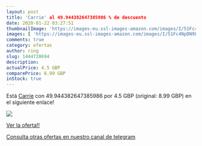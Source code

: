```yaml
---
layout: post
title: 'Carrie' al 49.944382647385986 % de descuento
date: 2020-01-22 03:27:51
thumbnailImage: 'https://images-eu.ssl-images-amazon.com/images/I/51Fc4NpDN9L._SL200_.jpg'
images: [ 'https://images-eu.ssl-images-amazon.com/images/I/51Fc4NpDN9L._SL200_.jpg' ]
comments: true
category: ofertas
author: ring
slug: 1444720694
description:
actualPrice: 4.5 GBP
comparePrice: 8.99 GBP
inStock: true
---
```


Está [Carrie](https://www.amazon.com/dp/1444720694/?tag=redken08-20) con 49.944382647385986 por 4.5 GBP (original: 8.99 GBP) en el siguiente enlace!

[![](https://images-eu.ssl-images-amazon.com/images/I/51Fc4NpDN9L._SL200_.jpg)](https://www.amazon.com/dp/1444720694/?tag=redken08-20)

[Ver la oferta!!](https://www.amazon.com/dp/1444720694/?tag=redken08-20)

[Consulta otras ofertas en nuestro canal de telegram](https://t.me/s/ofertas25)
